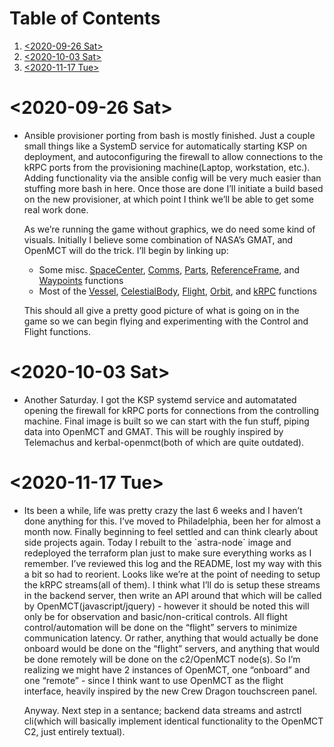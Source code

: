
# Table of Contents

1.  [<span class="timestamp-wrapper"><span class="timestamp">&lt;2020-09-26 Sat&gt;</span></span>](#org43ec54b)
2.  [<span class="timestamp-wrapper"><span class="timestamp">&lt;2020-10-03 Sat&gt;</span></span>](#orge102224)
3.  [<span class="timestamp-wrapper"><span class="timestamp">&lt;2020-11-17 Tue&gt;</span></span>](#org58a3240)



<a id="org43ec54b"></a>

# <span class="timestamp-wrapper"><span class="timestamp">&lt;2020-09-26 Sat&gt;</span></span>

-   Ansible provisioner porting from bash is mostly finished. Just a couple small things like a SystemD service for automatically starting KSP on deployment, and autoconfiguring the firewall to allow connections to the kRPC ports from the provisioning machine(Laptop, workstation, etc.). Adding functionality via the ansible config will be very much easier than stuffing more bash in here. Once those are done I&rsquo;ll initiate a build based on the new provisioner, at which point I think we&rsquo;ll be able to get some real work done.
    
    As we&rsquo;re running the game without graphics, we do need some kind of visuals. Initially I believe some combination of NASA&rsquo;s GMAT, and OpenMCT will do the trick. I&rsquo;ll begin by linking up:
    
    -   Some misc. [SpaceCenter](https://krpc.github.io/krpc/python/api/space-center/space-center.html), [Comms](https://krpc.github.io/krpc/python/api/space-center/comms.html), [Parts](https://krpc.github.io/krpc/python/api/space-center/parts.html), [ReferenceFrame](https://krpc.github.io/krpc/python/api/space-center/reference-frame.html), and [Waypoints](https://krpc.github.io/krpc/python/api/space-center/waypoints.html) functions
    -   Most of the [Vessel](https://krpc.github.io/krpc/python/api/space-center/vessel.html), [CelestialBody](https://krpc.github.io/krpc/python/api/space-center/vessel.html), [Flight](https://krpc.github.io/krpc/python/api/space-center/flight.html), [Orbit](https://krpc.github.io/krpc/python/api/space-center/orbit.html), and [kRPC](https://krpc.github.io/krpc/python/api/krpc/krpc.html) functions
    
    This should all give a pretty good picture of what is going on in the game so we can begin flying and experimenting with the Control and Flight functions.


<a id="orge102224"></a>

# <span class="timestamp-wrapper"><span class="timestamp">&lt;2020-10-03 Sat&gt;</span></span>

-   Another Saturday. I got the KSP systemd service and automatated opening the firewall for kRPC ports for connections from the controlling machine. Final image is built so we can start with the fun stuff, piping data into OpenMCT and GMAT. This will be roughly inspired by Telemachus and kerbal-openmct(both of which are quite outdated).


<a id="org58a3240"></a>

# <span class="timestamp-wrapper"><span class="timestamp">&lt;2020-11-17 Tue&gt;</span></span>

-   Its been a while, life was pretty crazy the last 6 weeks and I haven&rsquo;t done anything for this. I&rsquo;ve moved to Philadelphia, been her for almost a month now. Finally beginning to feel settled and can think clearly about side projects again. Today I rebuilt to the \`astra-node\` image and redeployed the terraform plan just to make sure everything works as I remember. I&rsquo;ve reviewed this log and the README, lost my way with this a bit so had to reorient. Looks like we&rsquo;re at the point of needing to setup the kRPC streams(all of them). I think what I&rsquo;ll do is setup these streams in the backend server, then write an API around that which will be called by OpenMCT(javascript/jquery) - however it should be noted this will only be for observation and basic/non-critical controls. All flight control/automation will be done on the &ldquo;flight&rdquo; servers to minimize communication latency. Or rather, anything that would actually be done onboard would be done on the &ldquo;flight&rdquo; servers, and anything that would be done remotely will be done on the c2/OpenMCT node(s). So I&rsquo;m realizing we might have 2 instances of OpenMCT, one &ldquo;onboard&rdquo; and one &ldquo;remote&rdquo; - since I think want to use OpenMCT as the flight  interface, heavily inspired by the new Crew Dragon touchscreen panel.
    
    Anyway. Next step in a sentance; backend data streams and astrctl cli(which will basically implement identical functionality to the OpenMCT C2, just entirely textual).

